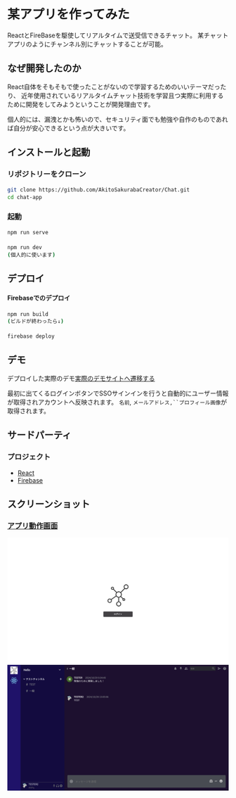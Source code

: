 # 某アプリを作ってみた

ReactとFireBaseを駆使してリアルタイムで送受信できるチャット。
某チャットアプリのようにチャンネル別にチャットすることが可能。

## なぜ開発したのか

React自体をそもそもで使ったことがないので学習するためのいいテーマだったり、
近年使用されているリアルタイムチャット技術を学習且つ実際に利用するために開発をしてみようということが開発理由です。

個人的には、漏洩とかも怖いので、セキュリティ面でも勉強や自作のものであれば自分が安心できるという点が大きいです。

## インストールと起動
### リポジトリーをクローン
```bash
git clone https://github.com/AkitoSakurabaCreator/Chat.git
cd chat-app
```

### 起動
```bash
npm run serve

npm run dev
(個人的に使います)
```

## デプロイ
#### Firebaseでのデプロイ
```bash
npm run build
(ビルドが終わったら↓)

firebase deploy
```


## デモ

デプロイした実際のデモ[実際のデモサイトへ遷移する](https://chat-app-350bb.web.app/)

最初に出てくるログインボタンでSSOサインインを行うと自動的にユーザー情報が取得されアカウントへ反映されます。
`名前`, `メールアドレス,``プロフィール画像`が取得されます。

## サードパーティ

### プロジェクト

* [React](https://react.dev/) 
* [Firebase](https://firebase.google.com/)
## スクリーンショット
### [アプリ動作画面](https://github.com/tinode/webapp/)

<p align="center">
  <img src="docs/login.png" alt="Loguin: full app" width=810 />
  <img src="docs/main.png" alt="Main web: full app" width=810 />
</p>
